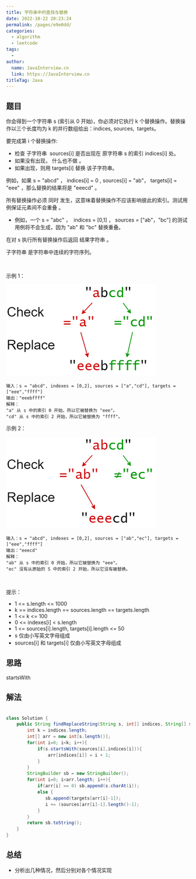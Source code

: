 ```yaml
---
title: 字符串中的查找与替换
date: 2022-10-22 20:23:24
permalink: /pages/e9e0dd/
categories:
  - algorithm
  - leetcode
tags:
  - 
author: 
  name: JavaInterview.cn
  link: https://JavaInterview.cn
titleTag: Java
---
```


## 题目

你会得到一个字符串 s (索引从 0 开始)，你必须对它执行 k 个替换操作。替换操作以三个长度均为 k 的并行数组给出：indices, sources,  targets。

要完成第 i 个替换操作:

- 检查 子字符串  sources[i] 是否出现在 原字符串 s 的索引 indices[i] 处。
- 如果没有出现， 什么也不做 。
- 如果出现，则用 targets[i] 替换 该子字符串。

例如，如果 s = "abcd" ， indices[i] = 0 , sources[i] = "ab"， targets[i] = "eee" ，那么替换的结果将是 "eeecd" 。

所有替换操作必须 同时 发生，这意味着替换操作不应该影响彼此的索引。测试用例保证元素间不会重叠 。

- 例如，一个 s = "abc" ，  indices = [0,1] ， sources = ["ab"，"bc"] 的测试用例将不会生成，因为 "ab" 和 "bc" 替换重叠。

在对 s 执行所有替换操作后返回 结果字符串 。

子字符串 是字符串中连续的字符序列。

 

示例 1：

![](/media/pictures/leetcode/833-ex1.png)


    输入：s = "abcd", indexes = [0,2], sources = ["a","cd"], targets = ["eee","ffff"]
    输出："eeebffff"
    解释：
    "a" 从 s 中的索引 0 开始，所以它被替换为 "eee"。
    "cd" 从 s 中的索引 2 开始，所以它被替换为 "ffff"。
示例 2：

![](/media/pictures/leetcode/833-ex2-1.png)

    输入：s = "abcd", indexes = [0,2], sources = ["ab","ec"], targets = ["eee","ffff"]
    输出："eeecd"
    解释：
    "ab" 从 s 中的索引 0 开始，所以它被替换为 "eee"。
    "ec" 没有从原始的 S 中的索引 2 开始，所以它没有被替换。
 

提示：

- 1 <= s.length <= 1000
- k == indices.length == sources.length == targets.length
- 1 <= k <= 100
- 0 <= indexes[i] < s.length
- 1 <= sources[i].length, targets[i].length <= 50
- s 仅由小写英文字母组成
- sources[i] 和 targets[i] 仅由小写英文字母组成

## 思路

startsWith

## 解法
```java

class Solution {
    public String findReplaceString(String s, int[] indices, String[] sources, String[] targets) {
        int k = indices.length;
        int[] arr = new int[s.length()];
        for(int i=0; i<k; i++){
            if(s.startsWith(sources[i],indices[i])){
                arr[indices[i]] = i + 1;
            }
        }
        StringBuilder sb = new StringBuilder();
        for(int i=0; i<arr.length; i++){
            if(arr[i] == 0) sb.append(s.charAt(i));
            else {
               sb.append(targets[arr[i]-1]);
               i += (sources[arr[i]-1].length()-1);
            }
        }
        return sb.toString();
    }
}
```

## 总结

- 分析出几种情况，然后分别对各个情况实现 
